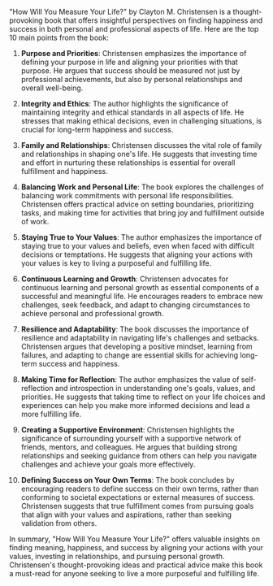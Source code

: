 "How Will You Measure Your Life?" by Clayton M. Christensen is a thought-provoking book that offers insightful perspectives on finding happiness and success in both personal and professional aspects of life. Here are the top 10 main points from the book:

1. **Purpose and Priorities**: Christensen emphasizes the importance of defining your purpose in life and aligning your priorities with that purpose. He argues that success should be measured not just by professional achievements, but also by personal relationships and overall well-being.

2. **Integrity and Ethics**: The author highlights the significance of maintaining integrity and ethical standards in all aspects of life. He stresses that making ethical decisions, even in challenging situations, is crucial for long-term happiness and success.

3. **Family and Relationships**: Christensen discusses the vital role of family and relationships in shaping one's life. He suggests that investing time and effort in nurturing these relationships is essential for overall fulfillment and happiness.

4. **Balancing Work and Personal Life**: The book explores the challenges of balancing work commitments with personal life responsibilities. Christensen offers practical advice on setting boundaries, prioritizing tasks, and making time for activities that bring joy and fulfillment outside of work.

5. **Staying True to Your Values**: The author emphasizes the importance of staying true to your values and beliefs, even when faced with difficult decisions or temptations. He suggests that aligning your actions with your values is key to living a purposeful and fulfilling life.

6. **Continuous Learning and Growth**: Christensen advocates for continuous learning and personal growth as essential components of a successful and meaningful life. He encourages readers to embrace new challenges, seek feedback, and adapt to changing circumstances to achieve personal and professional growth.

7. **Resilience and Adaptability**: The book discusses the importance of resilience and adaptability in navigating life's challenges and setbacks. Christensen argues that developing a positive mindset, learning from failures, and adapting to change are essential skills for achieving long-term success and happiness.

8. **Making Time for Reflection**: The author emphasizes the value of self-reflection and introspection in understanding one's goals, values, and priorities. He suggests that taking time to reflect on your life choices and experiences can help you make more informed decisions and lead a more fulfilling life.

9. **Creating a Supportive Environment**: Christensen highlights the significance of surrounding yourself with a supportive network of friends, mentors, and colleagues. He argues that building strong relationships and seeking guidance from others can help you navigate challenges and achieve your goals more effectively.

10. **Defining Success on Your Own Terms**: The book concludes by encouraging readers to define success on their own terms, rather than conforming to societal expectations or external measures of success. Christensen suggests that true fulfillment comes from pursuing goals that align with your values and aspirations, rather than seeking validation from others.

In summary, "How Will You Measure Your Life?" offers valuable insights on finding meaning, happiness, and success by aligning your actions with your values, investing in relationships, and pursuing personal growth. Christensen's thought-provoking ideas and practical advice make this book a must-read for anyone seeking to live a more purposeful and fulfilling life.